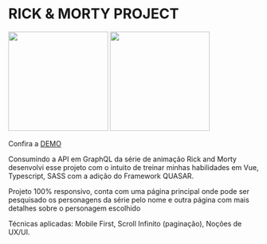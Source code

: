 # RICK & MORTY PROJECT

<img src="https://user-images.githubusercontent.com/60805146/222951087-6318d38c-14c3-4623-a101-4b557413893b.png" width="200" />

<img src="https://user-images.githubusercontent.com/60805146/222954093-cc64a91f-9575-4898-b888-cdf479b041fc.png" width="200" />

Confira a <a href="https://rick-morty-app-khaki.vercel.app/" target="_blank">DEMO</a>

Consumindo a API em GraphQL da série de animação Rick and Morty desenvolvi esse projeto com o intuito de treinar minhas habilidades em Vue, Typescript, SASS com a adição do Framework QUASAR.

Projeto 100% responsivo, conta com uma página principal onde pode ser pesquisado os personagens da série pelo nome e outra página com mais detalhes sobre o personagem escolhido

Técnicas aplicadas: Mobile First, Scroll Infinito (paginação), Noções de UX/UI.
